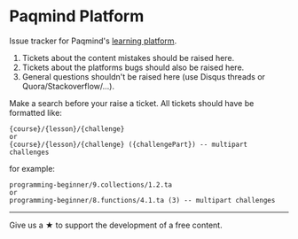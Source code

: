 # Paqmind Platform

Issue tracker for Paqmind's [learning platform](http://paqmind.com). 

1. Tickets about the content mistakes should be raised here.
2. Tickets about the platforms bugs should also be raised here.
3. General questions shouldn't be raised here (use Disqus threads or Quora/Stackoverflow/...).

Make a search before your raise a ticket. All tickets should have be formatted like:

```
{course}/{lesson}/{challenge}
or
{course}/{lesson}/{challenge} ({challengePart}) -- multipart challenges
```

for example:

```
programming-beginner/9.collections/1.2.ta
or
programming-beginner/8.functions/4.1.ta (3) -- multipart challenges
```

---

Give us a &starf; to support the development of a free content.
